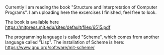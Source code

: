 Currently I am reading the book "Structure and Interpretation of Computer Programs". I am uploading here the excercises I finished, feel free to look.

The book is available here https://mitpress.mit.edu/sites/default/files/6515.pdf

The programming language is called "Scheme", which comes from another language called "Lisp". The installation of Scheme is here: https://www.gnu.org/software/mit-scheme/
